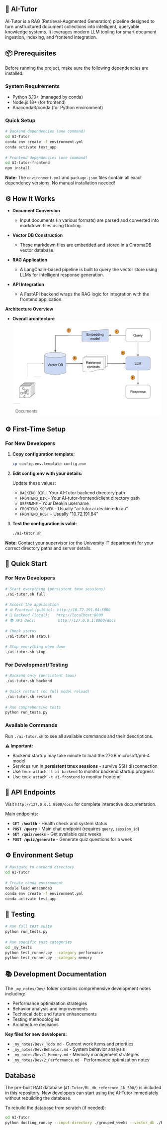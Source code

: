 ## 🧠 AI-Tutor
AI-Tutor is a RAG (Retrieval-Augmented Generation) pipeline designed to turn unstructured document collections into intelligent, queryable knowledge systems. It leverages modern LLM tooling for smart document ingestion, indexing, and frontend integration.

## 📦 Prerequisites
Before running the project, make sure the following dependencies are installed:

### System Requirements
- Python 3.10+ (managed by conda)
- Node.js 18+ (for frontend)
- Anaconda3/conda (for Python environment)

### Quick Setup
```bash
# Backend dependencies (one command)
cd AI-Tutor
conda env create -f environment.yml
conda activate test_app

# Frontend dependencies (one command)  
cd AI-tutor-frontend
npm install
```

**Note:** The `environment.yml` and `package.json` files contain all exact dependency versions. No manual installation needed!

## ⚙️ How It Works
* **Document Conversion**
    - Input documents (in various formats) are parsed and converted into markdown files using Docling.

* **Vector DB Construction**
    - These markdown files are embedded and stored in a ChromaDB vector database.

* **RAG Application**
    - A LangChain-based pipeline is built to query the vector store using LLMs for intelligent response generation.

* **API Integration**
    - A FastAPI backend wraps the RAG logic for integration with the frontend application.

**Architecture Overview**
* **Overall architecture** 
![alt text](AI-Tutor/rag_pipline.png)

## ⚙️ First-Time Setup

### For New Developers

1. **Copy configuration template:**
   ```bash
   cp config.env.template config.env
   ```

2. **Edit config.env with your details:**
   
   Update these values:
   - `BACKEND_DIR` - Your AI-Tutor backend directory path
   - `FRONTEND_DIR` - Your AI-tutor-frontend/client directory path  
   - `USERNAME` - Your Deakin username
   - `FRONTEND_SERVER` - Usually "ai-tutor.ai.deakin.edu.au"
   - `FRONTEND_HOST` - Usually "10.72.191.84"

3. **Test the configuration is valid:**
   ```bash
   ./ai-tutor.sh
   ```

**Note:** Contact your supervisor (or the University IT department) for your correct directory paths and server details.

## 🚀 Quick Start

### For New Developers
```bash
# Start everything (persistent tmux sessions)
./ai-tutor.sh full

# Access the application
# 🌐 Frontend (public): http://10.72.191.84:5000
# 🔧 Backend (local):   http://localhost:8000  
# 📚 API Docs:          http://127.0.0.1:8000/docs

# Check status
./ai-tutor.sh status

# Stop everything when done
./ai-tutor.sh stop
```

### For Development/Testing
```bash
# Backend only (persistent tmux)
./ai-tutor.sh backend

# Quick restart (no full model reload)
./ai-tutor.sh restart

# Run comprehensive tests
python run_tests.py
```

### Available Commands
Run `./ai-tutor.sh` to see all available commands and their descriptions.

**⚠️ Important:** 
- Backend startup may take minute to load the 27GB microsoft/phi-4 model
- Services run in **persistent tmux sessions** - survive SSH disconnection
- Use `tmux attach -t ai-backend` to monitor backend startup progress
- Use `tmux attach -t ai-frontend` to monitor frontend

## 🔧 API Endpoints

Visit `http://127.0.0.1:8000/docs` for complete interactive documentation.

Main endpoints:
- **`GET /health`** - Health check and system status  
- **`POST /query`** - Main chat endpoint (requires `query`, `session_id`)
- **`GET /quiz/weeks`** - Get available quiz weeks
- **`POST /quiz/generate`** - Generate quiz questions for a week

## ⚙️ Environment Setup

```bash
# Navigate to backend directory
cd AI-Tutor

# Create conda environment
module load Anaconda3
conda env create -f environment.yml
conda activate test_app
```

## 🧪 Testing

```bash
# Run full test suite
python run_tests.py

# Run specific test categories
cd _my_tests
python test_runner.py --category performance
python test_runner.py --category memory
```

## 📚 Development Documentation

The `_my_notes/Dev/` folder contains comprehensive development notes including:
- Performance optimization strategies
- Behavior analysis and improvements
- Technical debt and future enhancements
- Testing methodologies
- Architecture decisions

**Key files for new developers:**
- `_my_notes/Dev/_Todo.md` - Current work items and priorities
- `_my_notes/Dev/Behavior.md` - System behavior analysis
- `_my_notes/Dev/1_Memory.md` - Memory management strategies
- `_my_notes/Dev/2_Performance.md` - Performance optimization notes


## Database
The pre-built RAG database (`AI-Tutor/RL_db_reference_1k_500/`) is included in this repository. New developers can start using the AI-Tutor immediately without rebuilding the database.

To rebuild the database from scratch (if needed):
```bash
cd AI-Tutor
python docling_run.py --input-directory ./grouped_weeks --vector_db ./RL_db_reference_1k_500
```
